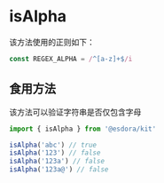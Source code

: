 # isAlpha

该方法使用的正则如下：

```ts
const REGEX_ALPHA = /^[a-z]+$/i
```

## 食用方法

该方法可以验证字符串是否仅包含字母

```ts
import { isAlpha } from '@esdora/kit'

isAlpha('abc') // true
isAlpha('123') // false
isAlpha('123a') // false
isAlpha('123a@') // false
```
